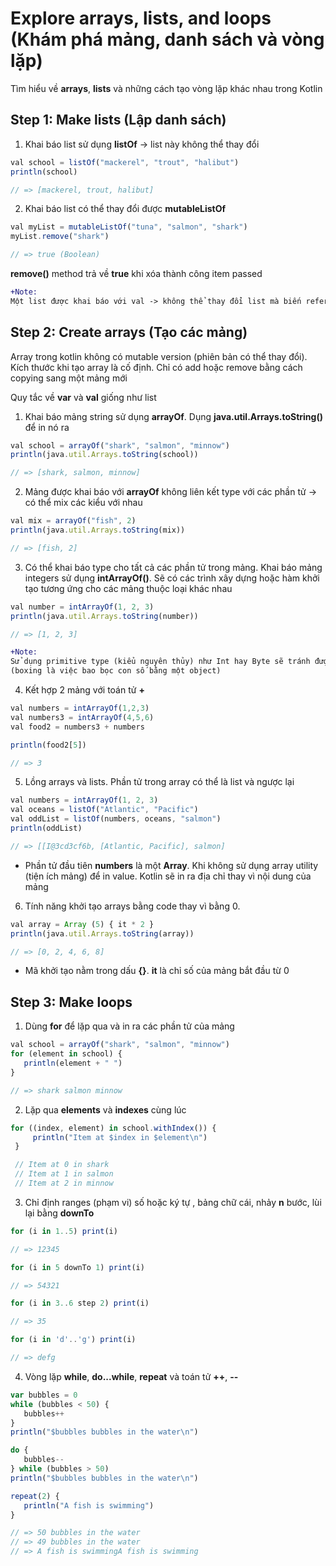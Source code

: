 # Explore arrays, lists, and loops (Khám phá mảng, danh sách và vòng lặp)

Tìm hiểu về **arrays**, **lists** và những cách tạo vòng lặp khác nhau trong Kotlin

## Step 1: Make lists (Lập danh sách)

1. Khai báo list sử dụng **listOf** -> list này không thể thay đổi

```js
val school = listOf("mackerel", "trout", "halibut")
println(school)

// => [mackerel, trout, halibut]
```

2. Khai báo list có thể thay đổi được **mutableListOf**

```js
val myList = mutableListOf("tuna", "salmon", "shark")
myList.remove("shark")

// => true (Boolean)
```
**remove()** method trả về **true** khi xóa thành công item passed

```diff
+Note:
Một list được khai báo với val -> không thể thay đổi list mà biến refers (đề cập đến), nhưng có thể thay đổi nội dung trong list
```

## Step 2: Create arrays (Tạo các mảng)

Array trong kotlin không có mutable version (phiên bản có thể thay đổi). Kích thước khi tạo array là cố định. Chỉ có add hoặc remove bằng cách copying sang một mảng mới

Quy tắc về **var** và **val** giống như list

1. Khai báo mảng string sử dụng **arrayOf**. Dụng **java.util.Arrays.toString()** để in nó ra

```js
val school = arrayOf("shark", "salmon", "minnow")
println(java.util.Arrays.toString(school))

// => [shark, salmon, minnow]
```

2. Mảng được khai báo với **arrayOf** không liên kết type với các phần tử -> có thể mix các kiểu với nhau

```js
val mix = arrayOf("fish", 2)
println(java.util.Arrays.toString(mix))

// => [fish, 2]
```

3. Có thể khai báo type cho tất cả các phần tử trong mảng. Khai báo mảng integers sử dụng **intArrayOf()**. Sẽ có các trình xây dựng hoặc hàm khởi tạo tương ứng cho các mảng thuộc loại khác nhau

```js
val number = intArrayOf(1, 2, 3)
println(java.util.Arrays.toString(number))

// => [1, 2, 3]
```

```diff
+Note:
Sử dụng primitive type (kiểu nguyên thủy) như Int hay Byte sẽ tránh được overhead of boxing 
(boxing là việc bao bọc con số bằng một object) 
```

4. Kết hợp 2 mảng với toán tử **+**

```js
val numbers = intArrayOf(1,2,3)
val numbers3 = intArrayOf(4,5,6)
val food2 = numbers3 + numbers

println(food2[5])

// => 3
```

5. Lồng arrays và lists. Phần tử trong array có thể là list và ngược lại

```js
val numbers = intArrayOf(1, 2, 3)
val oceans = listOf("Atlantic", "Pacific")
val oddList = listOf(numbers, oceans, "salmon")
println(oddList)

// => [[I@3cd3cf6b, [Atlantic, Pacific], salmon]
```

* Phần tử đầu tiên **numbers** là một **Array**. Khi không sử dụng array utility (tiện ích mảng) để in value. Kotlin sẽ in ra địa chỉ thay vì nội dung của mảng

6. Tính năng khởi tạo arrays bằng code thay vì bằng 0.

```js
val array = Array (5) { it * 2 }
println(java.util.Arrays.toString(array))

// => [0, 2, 4, 6, 8]
```

* Mã khởi tạo nằm trong dấu **{}**. **it** là chỉ số của mảng bắt đầu từ 0

## Step 3: Make loops

1. Dùng **for** để lặp qua và in ra các phần tử của mảng


```js
val school = arrayOf("shark", "salmon", "minnow")
for (element in school) {
   println(element + " ")
}

// => shark salmon minnow 
```

2. Lặp qua **elements** và **indexes** cùng lúc

```js
for ((index, element) in school.withIndex()) {
     println("Item at $index in $element\n")
 }

 // Item at 0 in shark 
 // Item at 1 in salmon
 // Item at 2 in minnow
```

3. Chỉ định ranges (phạm vi) số hoặc ký tự , bảng chữ cái, nhảy **n** bước, lùi lại bằng **downTo**

```js
for (i in 1..5) print(i)

// => 12345

for (i in 5 downTo 1) print(i)

// => 54321

for (i in 3..6 step 2) print(i)

// => 35

for (i in 'd'..'g') print(i)

// => defg
```

4. Vòng lặp **while**, **do...while**, **repeat** và toán tử **++**, **--**

```js
var bubbles = 0
while (bubbles < 50) {
   bubbles++
}
println("$bubbles bubbles in the water\n")

do {
   bubbles--
} while (bubbles > 50) 
println("$bubbles bubbles in the water\n")

repeat(2) {
   println("A fish is swimming")
}

// => 50 bubbles in the water
// => 49 bubbles in the water
// => A fish is swimmingA fish is swimming
```
